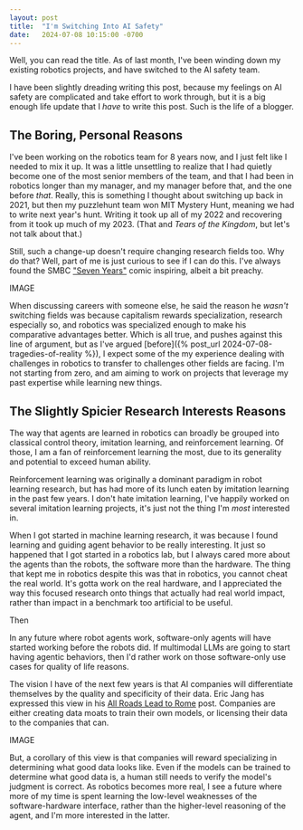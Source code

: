 ```yaml
---
layout: post
title:  "I'm Switching Into AI Safety"
date:   2024-07-08 10:15:00 -0700
---
```


Well, you can read the title. As of last month, I've been winding down my existing robotics projects,
and have switched to the AI safety team.

I have been slightly dreading writing this post, because my feelings on AI safety are complicated and take effort to
work through, but it is a big enough life update that I *have* to write this post. Such is the life of a blogger.


The Boring, Personal Reasons
-------------------------------------------

I've been working on the robotics team for 8 years now, and I just felt like I needed to mix it up.
It was a little unsettling to realize that I had quietly become one of the most senior members of the team,
and that I had been in robotics longer than my manager, and my manager before that, and the one before *that*.
Really, this is something I thought about switching up back in 2021, but then my puzzlehunt team won MIT Mystery Hunt,
meaning we had to write next year's hunt. Writing it took up all of my 2022 and recovering from it took up much of my 2023.
(That and *Tears of the Kingdom*, but let's not talk about that.)

Still, such a change-up doesn't require changing research fields too. Why do that? Well, part of me is just curious
to see if I can do this. I've always found the SMBC ["Seven Years"](https://www.smbc-comics.com/index.php?db=comics&id=2722#comic) comic inspiring, albeit a bit preachy.

IMAGE

When discussing careers with someone else, he said the reason he *wasn't* switching fields was
because capitalism rewards specialization, research especially so, and robotics was specialized enough to make
his comparative advantages better. Which is all true, and pushes against this line of argument, but
as I've argued [before]({% post_url 2024-07-08-tragedies-of-reality %}), I expect some of the
my experience dealing with challenges in robotics to transfer to challenges other fields are facing.
I'm not starting from zero, and am aiming to work on projects that leverage my past expertise while
learning new things.


The Slightly Spicier Research Interests Reasons
--------------------------------------------------

The way that agents are learned in robotics can broadly be grouped into classical control theory, imitation learning,
and reinforcement learning. Of those, I am a fan of reinforcement learning the most, due to its generality
and potential to exceed human ability.

Reinforcement learning was originally a dominant paradigm in robot learning research, but has had more of its
lunch eaten by imitation learning in the past few years. I don't hate imitation learning, I've happily worked
on several imitation learning projects, it's just not the thing I'm *most* interested in.

When I got started in machine
learning research, it was because I found learning and guiding agent behavior to be really interesting.
It just so happened that I got started in a robotics lab, but I always cared more about the agents than
the robots, the software more than the hardware.
The thing that kept me in robotics despite this was that in robotics, you cannot cheat the real world. It's gotta work
on the real hardware, and I appreciated the way this focused research onto things that actually had real
world impact, rather than impact in a benchmark too artificial to be useful.

Then

In any future where robot agents work, software-only agents will have started working
before the robots did.
If multimodal LLMs are going to start having agentic
behaviors, then I'd rather work on those software-only use cases for quality of life reasons.

The vision I have of the next few years is that AI companies will differentiate themselves by the
quality and specificity of their data. Eric Jang has expressed this view in his [All Roads Lead to Rome](https://evjang.com/2022/04/25/rome.html)
post. Companies are either creating data moats to train their own models, or licensing their data to the
companies that can.

IMAGE

But, a corollary of this view is that companies will reward specializing in determining what good data
looks like. Even if the models can be trained to determine what good data is, a human still needs to verify
the model's judgment is correct.
As robotics becomes more real, I see a future where more of my time is spent learning the low-level weaknesses of
the software-hardware interface, rather than the higher-level reasoning of the agent, and I'm more interested in
the latter.
